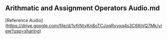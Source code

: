 ## Arithmatic and Assignment Operators Audio.md

[Reference Audio] (https://drive.google.com/file/d/1vfrNtvKn8oTCJoqRvvoq4s3C66jVQ7Mk/view?usp=sharing)